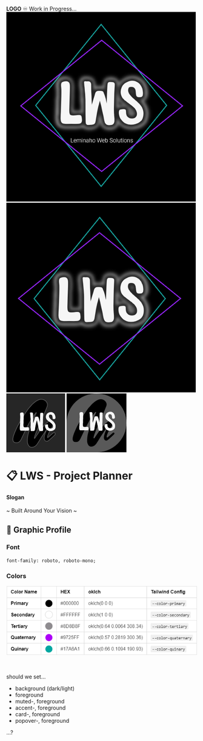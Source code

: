 **LOGO** ♾️ Work in Progress...
![alt text](public/images/LWS-logo.png) ![alt text](public/images/LWS-logo2.png)
![alt text](public/images/LWS-logo3.png) ![alt text](public/images/LWS-logo4.png)

# 📋 LWS - Project Planner

#### Slogan

~ Built Around Your Vision ~

## 🎨 Graphic Profile

### Font

`font-family: roboto, roboto-mono;`

### Colors

![Color Chart](public/images/LWS-colors.png)

<!-- | Color Name     |                                                                                                                                    | HEX     | oklch                     | Tailwind Config      |
| :------------- | :--------------------------------------------------------------------------------------------------------------------------------- | :------ | :------------------------ | :------------------- |
| **Primary**    | <span style="display:block;margin:auto;width:24px;height:24px;border-radius:50%;background:#000000;"></span>                       | #000000 | oklch(0 0 0)              | `--color-primary`    |
| **Secondary**  | <span style="display:block;margin:auto;width:24px;height:24px;border-radius:50%;background:#FFFFFF;border:1px solid #ccc;"></span> | #FFFFFF | oklch(1 0 0)              | `--color-secondary`  |
| **Tertiary**   | <span style="display:block;margin:auto;width:24px;height:24px;border-radius:50%;background:#8D8B8F;border:1px solid #ccc;"></span> | #8D8B8F | oklch(0.64 0.0064 308.34) | `--color-tertiary`   |
| **Quaternary** | <span style="display:block;margin:auto;width:24px;height:24px;border-radius:50%;background:#9725FF;"></span>                       | #9725FF | oklch(0.57 0.2819 300.36) | `--color-quaternary` |
| **Quinary**    | <span style="display:block;margin:auto;width:24px;height:24px;border-radius:50%;background:#17A6A1;"></span>                       | #17A6A1 | oklch(0.66 0.1094 190.93) | `--color-quinary`    | -->

<br>

should we set...

- background (dark/light)
- foreground
- muted-, foreground
- accent-, foreground
- card-, foreground
- popover-, foreground

...?
